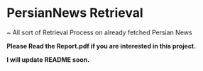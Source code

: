 # PersianNews Retrieval
~ All sort of Retrieval Process on already fetched Persian News 

**Please Read the Report.pdf if you are interested in this project.**

**I will update README soon.**
